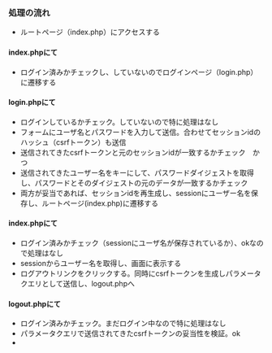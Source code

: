### 処理の流れ
- ルートページ（index.php）にアクセスする

#### index.phpにて
- ログイン済みかチェックし、していないのでログインページ（login.php）に遷移する


#### login.phpにて
- ログインしているかチェック。していないので特に処理はなし
- フォームにユーザ名とパスワードを入力して送信。合わせてセッションidのハッシュ（csrfトークン）も送信
- 送信されてきたcsrfトークンと元のセッションidが一致するかチェック　かつ
- 送信されてきたユーザー名をキーにして、パスワードダイジェストを取得し、パスワードとそのダイジェストの元のデータが一致するかチェック
- 両方が妥当であれば、セッションidを再生成し、sessionにユーザー名を保存し、ルートページ(index.php)に遷移する

#### index.phpにて
- ログイン済みかチェック（sessionにユーザ名が保存されているか）、okなので処理はなし
- sessionからユーザー名を取得し、画面に表示する
- ログアウトリンクをクリックする。同時にcsrfトークンを生成しパラメータクエリとして送信し、logout.phpへ

#### logout.phpにて
- ログイン済みかチェック。まだログイン中なので特に処理はなし
- パラメータクエリで送信されてきたcsrfトークンの妥当性を検証。ok
- 
